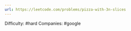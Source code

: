 ```yaml
---
url: https://leetcode.com/problems/pizza-with-3n-slices
---
```


Difficulty: #hard
Companies: #google
